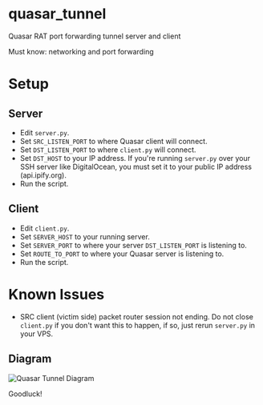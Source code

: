 # quasar_tunnel
Quasar RAT port forwarding tunnel server and client

Must know: networking and port forwarding

# Setup

## Server
- Edit `server.py`.
- Set `SRC_LISTEN_PORT` to where Quasar client will connect.
- Set `DST_LISTEN_PORT` to where `client.py` will connect.
- Set `DST_HOST` to your IP address. If you're running `server.py` over your SSH server like DigitalOcean, you must set it to your public IP address (api.ipify.org).
- Run the script.

## Client
- Edit `client.py`.
- Set `SERVER_HOST` to your running server.
- Set `SERVER_PORT` to where your server `DST_LISTEN_PORT` is listening to.
- Set `ROUTE_TO_PORT` to where your Quasar server is listening to.
- Run the script.

# Known Issues
- SRC client (victim side) packet router session not ending. Do not close `client.py` if you don't want this to happen, if so, just rerun `server.py` in your VPS.

## Diagram
![Quasar Tunnel Diagram](https://user-images.githubusercontent.com/54730301/154272509-f0bfc10e-0e11-46e3-8d63-a919e085a716.jpg)

Goodluck!
